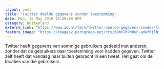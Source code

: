 ```yaml
---
layout: post
title: "Twitter deelde gegevens zonder toestemming"
date: Mon, 13 May 2019 20:29:00 GMT
category: buitenland
externe_link: "https://www.ad.nl/tech/twitter-deelde-gegevens-zonder-toestemming~af94bbc7/"
feature_image: "https://images2.persgroep.net/rcs/A8mvlh7W0uP-adaYhjlhskvOgMA/diocontent/148285303/_fitwidth/400/?appId=21791a8992982cd8da851550a453bd7f&quality=0.7"
---
```


Twitter heeft gegevens van sommige gebruikers gedeeld met anderen, zonder dat de gebruikers daar toestemming voor hadden gegeven. Twitter zelf heeft dat vandaag naar buiten gebracht in een tweet. Het gaat om de locaties van die gebruikers.
